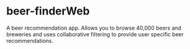 beer-finderWeb
==============
A beer recommendation app. Allows you to browse 40,000 beers and breweries and uses collaborative filtering to provide user specific beer recommendations.
